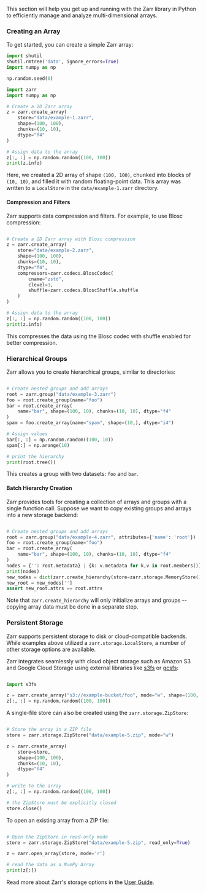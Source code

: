 This section  will help you get up and running with
the Zarr library in Python to efficiently manage and analyze multi-dimensional arrays.

### Creating an Array

To get started, you can create a simple Zarr array:

```python exec="true" session="quickstart"
import shutil
shutil.rmtree('data', ignore_errors=True)
import numpy as np

np.random.seed(0)
```

```python exec="true" session="quickstart" source="material-block" result="ansi"
import zarr
import numpy as np

# Create a 2D Zarr array
z = zarr.create_array(
    store="data/example-1.zarr",
    shape=(100, 100),
    chunks=(10, 10),
    dtype="f4"
)

# Assign data to the array
z[:, :] = np.random.random((100, 100))
print(z.info)
```

Here, we created a 2D array of shape `(100, 100)`, chunked into blocks of
`(10, 10)`, and filled it with random floating-point data. This array was
written to a `LocalStore` in the `data/example-1.zarr` directory.

#### Compression and Filters

Zarr supports data compression and filters. For example, to use Blosc compression:


```python exec="true" session="quickstart" source="material-block" result="ansi"

# Create a 2D Zarr array with Blosc compression
z = zarr.create_array(
    store="data/example-2.zarr",
    shape=(100, 100),
    chunks=(10, 10),
    dtype="f4",
    compressors=zarr.codecs.BloscCodec(
        cname="zstd",
        clevel=3,
        shuffle=zarr.codecs.BloscShuffle.shuffle
    )
)

# Assign data to the array
z[:, :] = np.random.random((100, 100))
print(z.info)
```

This compresses the data using the Blosc codec with shuffle enabled for better compression.


### Hierarchical Groups

Zarr allows you to create hierarchical groups, similar to directories:

```python exec="true" session="quickstart" source="material-block" result="ansi"

# Create nested groups and add arrays
root = zarr.group("data/example-3.zarr")
foo = root.create_group(name="foo")
bar = root.create_array(
    name="bar", shape=(100, 10), chunks=(10, 10), dtype="f4"
)
spam = foo.create_array(name="spam", shape=(10,), dtype="i4")

# Assign values
bar[:, :] = np.random.random((100, 10))
spam[:] = np.arange(10)

# print the hierarchy
print(root.tree())
```

This creates a group with two datasets: `foo` and `bar`.

#### Batch Hierarchy Creation

Zarr provides tools for creating a collection of arrays and groups with a single function call.
Suppose we want to copy existing groups and arrays into a new storage backend:

```python exec="true" session="quickstart" source="material-block" result="ansi"

# Create nested groups and add arrays
root = zarr.group("data/example-4.zarr", attributes={'name': 'root'})
foo = root.create_group(name="foo")
bar = root.create_array(
    name="bar", shape=(100, 10), chunks=(10, 10), dtype="f4"
)
nodes = {'': root.metadata} | {k: v.metadata for k,v in root.members()}
print(nodes)
new_nodes = dict(zarr.create_hierarchy(store=zarr.storage.MemoryStore(), nodes=nodes))
new_root = new_nodes['']
assert new_root.attrs == root.attrs
```

Note that `zarr.create_hierarchy` will only initialize arrays and groups -- copying array data must
be done in a separate step.

### Persistent Storage

Zarr supports persistent storage to disk or cloud-compatible backends. While examples above
utilized a `zarr.storage.LocalStore`, a number of other storage options are available.

Zarr integrates seamlessly with cloud object storage such as Amazon S3 and Google Cloud Storage
using external libraries like [s3fs](https://s3fs.readthedocs.io) or
[gcsfs](https://gcsfs.readthedocs.io):

```python

import s3fs

z = zarr.create_array("s3://example-bucket/foo", mode="w", shape=(100, 100), chunks=(10, 10), dtype="f4")
z[:, :] = np.random.random((100, 100))
```

A single-file store can also be created using the `zarr.storage.ZipStore`:

```python exec="true" session="quickstart" source="material-block"

# Store the array in a ZIP file
store = zarr.storage.ZipStore("data/example-5.zip", mode="w")

z = zarr.create_array(
    store=store,
    shape=(100, 100),
    chunks=(10, 10),
    dtype="f4"
)

# write to the array
z[:, :] = np.random.random((100, 100))

# the ZipStore must be explicitly closed
store.close()
```

To open an existing array from a ZIP file:

```python exec="true" session="quickstart" source="material-block" result="ansi"

# Open the ZipStore in read-only mode
store = zarr.storage.ZipStore("data/example-5.zip", read_only=True)

z = zarr.open_array(store, mode='r')

# read the data as a NumPy Array
print(z[:])
```

Read more about Zarr's storage options in the [User Guide](user-guide/storage.md).
